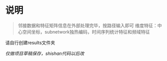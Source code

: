 # 说明
> 邻接数据和特征矩阵信息在外部处理完毕，按路径输入即可
> 维度特征：中心空间坐标，subnetwork独热编码，时间序列统计特征和频域特征

请自行创建results文件夹

_仅做项目草稿保存，shishan代码以后改_
